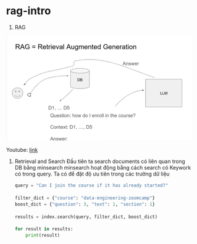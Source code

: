 # rag-intro
1. RAG

![rag](assets/rag.png)

Youtube: [link](https://www.youtube.com/watch?v=olvem333Bqo&t=107s)


1. Retrieval and Search
    Đầu tiên ta search documents có liên quan trong DB bằng minsearch
    minsearch hoạt động bằng cách search có Keywork có trong query. Ta có để đặt độ ưu tiên trong các trường dữ liệu

    ```python
    query = "Can I join the course if it has already started?"

    filter_dict = {"course": "data-engineering-zoomcamp"}
    boost_dict = {"question": 3, "text": 1, "section": 1}

    results = index.search(query, filter_dict, boost_dict)

    for result in results:
        print(result)
    ```
